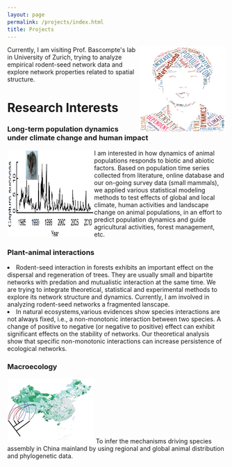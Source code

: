 ```yaml
---
layout: page
permalink: /projects/index.html
title: Projects
---
```

<p>
<img src="/images/academic_cloud.png" align="right" width="200" height="200">
Currently, I am visiting Prof. Bascompte's lab in University of Zurich, trying to analyze empirical rodent-seed network data and explore network properties related to spatial structure.
</p>


# Research Interests

<h3>Long-term population dynamics under climate change and human impact</h3>
<p>
<img src="/images/hamster.png" align="left" width="200" height="200">
I am interested in how dynamics of animal populations responds to biotic and abiotic factors. Based on population time series collected from literature, online database and our on-going survey data (small mammals), we applied various statistical modeling methods to test effects of global and local climate, human activities and landscape change on animal populations, in an effort to predict population dynamics and guide agricultural activities, forest management, etc.</p>

<h3>Plant-animal interactions</h3>
<p>
<li>Rodent-seed interaction in forests exhibits an important effect on the dispersal and regeneration of trees. They are usually small and bipartite networks with predation and mutualistic interaction at the same time. We are trying to integrate theoretical, statistical and experimental methods to explore its network structure and dynamics. Currently, I am involved in analyzing rodent-seed networks a fragmented lanscape.</li>
<li>In natural ecosystems,various evidences show species interactions are not always fixed, i.e., a non-monotonic interaction between two species. A change of positive to negative (or negative to positive) effect can exhibit significant effects on the stability of networks. Our theoretical analysis show that specific non-monotonic interactions can increase persistence of ecological networks.</li>
</p>

<h3>Macroecology</h3>
<img src="/images/marcoecology_copy.png" class="floatpic" width="200" height="151">
To infer the mechanisms driving species assembly in China mainland by using regional and global animal distribution and phylogenetic data. 


